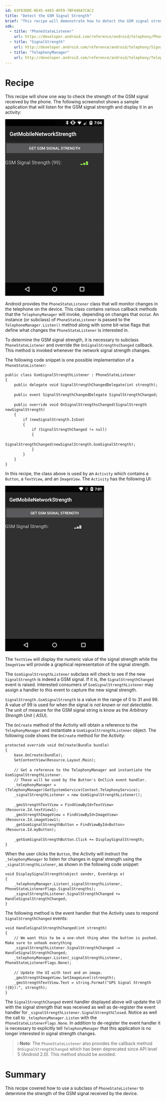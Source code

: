 ```yaml
---
id: 63F83DDE-0E45-4483-AFE9-7BF446A7CAC2
title: "Detect the GSM Signal Strength"
brief: "This recipe will demonstrate how to detect the GSM signal strength in Xamarin.Android."
sdk:
  - title: "PhoneStateListener" 
    url: https://developer.android.com/reference/android/telephony/PhoneStateListener.html
  - title: "SignalStrength" 
    url: http://developer.android.com/reference/android/telephony/SignalStrength.html
  - title: "TelephonyManager" 
    url: http://developer.android.com/reference/android/telephony/TelephonyManager.html
---
```


<a name="Recipe" class="injected"></a>

# Recipe

This recipe will show one way to check the strength of the GSM signal received by the phone. The following screenshot shows a sample application that will listen for the GSM signal strength and display it in an activity:

 ![](Images/gsm_signal_strength_2.png)

Android provides the `PhoneStateListener` class that will monitor changes in the telephone on the device. This class contains various callback methods that the `TelephonyManager` will invoke, depending on changes that occur. An instance (or subclass) of `PhoneStateListener` is passed to the `TelephoneManager.Listen()` method along with some bit-wise flags that define what changes the `PhoneStateListener` is interested in.

To determine the GSM signal strength, it is necessary to subclass `PhoneStateListener` and override the `OnSignalStrengthsChanged` callback. This method is invoked whenever the network signal strength changes.

The following code snippet is one possible implementation of a `PhoneStateListener`:

```
public class GsmSignalStrengthListener : PhoneStateListener
{
	public delegate void SignalStrengthChangedDelegate(int strength);

	public event SignalStrengthChangedDelegate SignalStrengthChanged;

	public override void OnSignalStrengthsChanged(SignalStrength newSignalStrength)
	{
		if (newSignalStrength.IsGsm)
		{
			if (SignalStrengthChanged != null)
			{
				SignalStrengthChanged(newSignalStrength.GsmSignalStrength);
			}
		}
	}
}
```

In this recipe, the class above is used by an `Activity` which contains a `Button`, a `TextView`, and an `ImageView`. The `Activity` has the following UI:

 ![](Images/gsm_signal_strength_1.png)

The `TextView` will display the numeric value of the signal strength while the `ImageView` will provide a graphical representation of the signal strength.

The `GsmSignalStrengthListener` subclass will check to see if the new `SignalStrength` is indeed a GSM signal. If it is, the `SignalStrengthChanged` event is raised. Interested consumers of `GsmSignalStrengthListener` may assign a handler to this event to capture the new signal strength.

`SignalStrength.GsmSignalStrength` is a value in the range of 0 to 31 and 99. A value of 99 is used for when the signal is *not known* or *not detectable*. The unit of measure for the GSM signal string is know as the *Arbitrary Strength Unit* ( *ASU*).

The `OnCreate` method of the Activity will obtain a reference to the `TelephonyManager` and instantiate a `GsmSignalStrengthListener` object. The following code shows the `OnCreate` method for the Activity:

```
protected override void OnCreate(Bundle bundle)
{
	base.OnCreate(bundle);
	SetContentView(Resource.Layout.Main);

	// Get a reference to the TelephonyManager and instantiate the GsmSignalStrengthListener.
	// These will be used by the Button's OnClick event handler.
	_telephonyManager = (TelephonyManager)GetSystemService(Context.TelephonyService);
	_signalStrengthListener = new GsmSignalStrengthListener();

	_gmsStrengthTextView = FindViewById<TextView>(Resource.Id.textView1);
	_gmsStrengthImageView = FindViewById<ImageView>(Resource.Id.imageView1);
	_getGsmSignalStrengthButton = FindViewById<Button>(Resource.Id.myButton);

	_getGsmSignalStrengthButton.Click += DisplaySignalStrength;
}
```

When the user clicks the `Button`, the Activity will instruct the `_telephonyManager` to listen for changes in signal strength using the `_signalStrengthListener`, as shown in the following code snippet:

```
void DisplaySignalStrength(object sender, EventArgs e)
{
	_telephonyManager.Listen(_signalStrengthListener, PhoneStateListenerFlags.SignalStrengths);
	_signalStrengthListener.SignalStrengthChanged += HandleSignalStrengthChanged;
}
```

The following method is the event handler that the Activity uses to respond `SignalStrengthChanged` events:

```
void HandleSignalStrengthChanged(int strength)
{
	// We want this to be a one-shot thing when the button is pushed. Make sure to unhook everything
	_signalStrengthListener.SignalStrengthChanged -= HandleSignalStrengthChanged;
	_telephonyManager.Listen(_signalStrengthListener, PhoneStateListenerFlags.None);

	// Update the UI with text and an image.
	_gmsStrengthImageView.SetImageLevel(strength);
	_gmsStrengthTextView.Text = string.Format("GPS Signal Strength ({0}):", strength);
}
```

The `SignalStrengthChanged` event handler displayed above will update the UI with the signal strength that was received as well as de-register the event handler for `_signalStrengthListener.SignalStrengthClosed`. Notice as well the call to `_telephonyManager.Listen` with the `PhoneStateListenerFlags.None`. In addition to de-register the event handler it is necessary to explicitly tell `TelephonyManager` that this application is no longer interested in signal strength changes.

> ℹ️ **Note**: The `PhoneStateListener` also provides the callback method `OnSignalStrengthChanged` which has been deprecated since API level 5 (Android 2.0). This method should be avoided.

 <a name="Summary" class="injected"></a>


# Summary

This recipe covered how to use a subclass of `PhoneStateListener` to determine the strength of the GSM signal received by the device.

